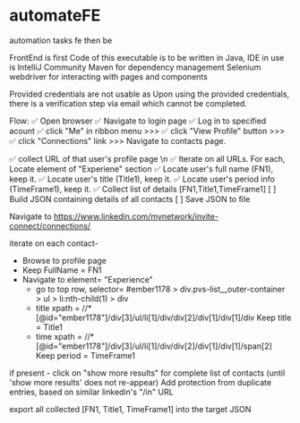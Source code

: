 # automateFE
automation tasks fe then be

FrontEnd is first
Code of this executable is to be written in Java, 
IDE in use is IntelliJ Community
Maven for dependency management
Selenium webdriver for interacting with pages and components

Provided credentials are not usable as 
Upon using the provided credentials, there is a verification step via email which cannot be completed.

Flow:
✅ Open browser
✅ Navigate to login page
✅ Log in to specified acount
✅ click "Me" in ribbon menu >>>
✅ click "View Profile" button >>>
✅ click "Connections" link >>> Navigate to contacts page.

✅ collect URL of that user's profile page \n
✅ Iterate on all URLs. For each, Locate element of "Experiene" section
  ✅ Locate user's full name (FN1), keep it.
  ✅ Locate user's title (Title1), keep it.
  ✅ Locate user's period info (TimeFrame1), keep it.
✅ Collect list of details [FN1,Title1,TimeFrame1]
[ ] Build JSON containing details of all contacts
[ ] Save JSON to file

Navigate to https://www.linkedin.com/mynetwork/invite-connect/connections/

iterate on each contact- 
* Browse to profile page
* Keep FullName = FN1
* Navigate to element= "Experience"
  * go to top row, selector= #ember1178 > div.pvs-list__outer-container > ul > li:nth-child(1) > div
  * title xpath = //*[@id="ember1178"]/div[3]/ul/li[1]/div/div[2]/div[1]/div[1]/div
    Keep title = Title1
  * time xpath = //*[@id="ember1178"]/div[3]/ul/li[1]/div/div[2]/div[1]/div[1]/span[2]
    Keep period = TimeFrame1
    
if present - click on "show more results" for complete list of contacts
(until 'show more results' does not re-appear)
Add protection from duplicate entries, based on similar linkedin's "/in" URL

export all collected [FN1, Title1, TimeFrame1] into the target JSON
